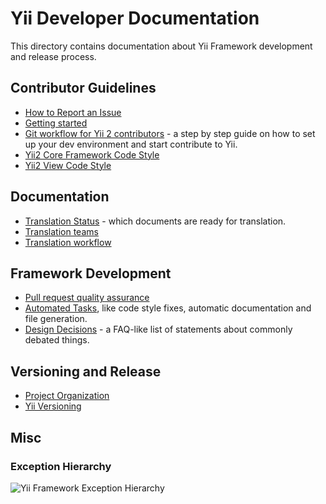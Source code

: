 Yii Developer Documentation
===========================

This directory contains documentation about Yii Framework development and release process.

Contributor Guidelines
----------------------

- [How to Report an Issue](report-an-issue.md)
- [Getting started](getting-started.md)
- [Git workflow for Yii 2 contributors](git-workflow.md) - a step by step guide on how to set up your dev environment and start contribute to Yii.
- [Yii2 Core Framework Code Style](core-code-style.md)
- [Yii2 View Code Style](view-code-style.md)


Documentation
-------------

- [Translation Status](translation-status.md) - which documents are ready for translation.
- [Translation teams](translation-teams.md)
- [Translation workflow](translation-workflow.md)


Framework Development
---------------------

- [Pull request quality assurance](pull-request-qa.md)
- [Automated Tasks](automation.md), like code style fixes, automatic documentation and file generation.
- [Design Decisions](design-decisions.md) - a FAQ-like list of statements about commonly debated things.

Versioning and Release
----------------------

- [Project Organization](project-organization.md)
- [Yii Versioning](versions.md)


Misc
----

### Exception Hierarchy

![Yii Framework Exception Hierarchy](exception_hierarchy.png)

